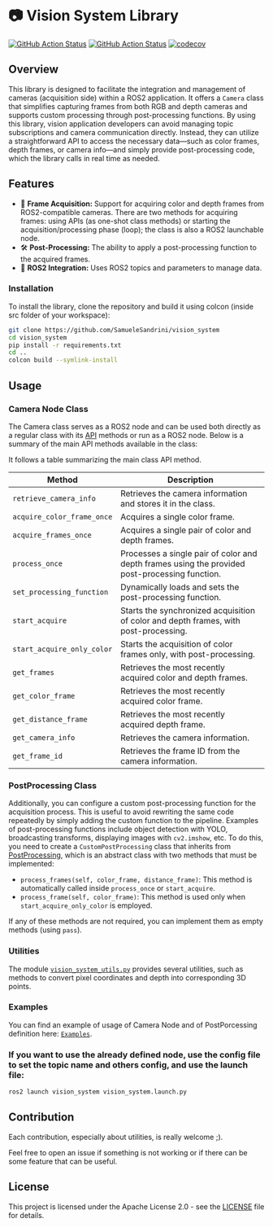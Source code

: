 # 📷 Vision System Library
[![GitHub Action
Status](https://github.com/JRL-CARI-CNR-UNIBS/vision_system/workflows/humble/badge.svg)](https://github.com/JRL-CARI-CNR-UNIBS/vision_system)
[![GitHub Action
Status](https://github.com/JRL-CARI-CNR-UNIBS/vision_system/workflows/rolling/badge.svg)](https://github.com/JRL-CARI-CNR-UNIBS/vision_system)
[![codecov](https://codecov.io/gh/JRL-CARI-CNR-UNIBS/vision_system/branch/main/graph/badge.svg?token=9KOWUD6OHC)](https://codecov.io/gh/JRL-CARI-CNR-UNIBS/vision_system) 

## Overview

This library is designed to facilitate the integration and management of cameras (acquisition side) within a ROS2 application. It offers a `Camera` class that simplifies capturing frames from both RGB and depth cameras and supports custom processing through post-processing functions. By using this library, vision application developers can avoid managing topic subscriptions and camera communication directly. Instead, they can utilize a straightforward API to access the necessary data—such as color frames, depth frames, or camera info—and simply provide post-processing code, which the library calls in real time as needed.



## Features

- 🎥 **Frame Acquisition:** Support for acquiring color and depth frames from ROS2-compatible cameras. There are two methods for acquiring frames: using APIs (as one-shot class methods) or starting the acquisition/processing phase (loop); the class is also a ROS2 launchable node.
- 🛠️ **Post-Processing:** The ability to apply a post-processing function to the acquired frames.
- 🔧 **ROS2 Integration:** Uses ROS2 topics and parameters to manage data.

### Installation

To install the library, clone the repository and build it using colcon (inside src folder of your workspace):

```bash
git clone https://github.com/SamueleSandrini/vision_system
cd vision_system
pip install -r requirements.txt
cd ..
colcon build --symlink-install
```

## Usage

### Camera Node Class
The Camera class serves as a ROS2 node and can be used both directly as a regular class with its [API](https://jrl-cari-cnr-unibs.github.io/vision_system/) methods or run as a ROS2 node. Below is a summary of the main API methods available in the class:

It follows a table summarizing the main class API method.

| Method                          | Description                                                                                                           |
|---------------------------------|-----------------------------------------------------------------------------------------------------------------------|
| `retrieve_camera_info`          | Retrieves the camera information and stores it in the class.                                                           |
| `acquire_color_frame_once`      | Acquires a single color frame.                                                                                        |
| `acquire_frames_once`           | Acquires a single pair of color and depth frames.                                                                      |
| `process_once`                  | Processes a single pair of color and depth frames using the provided post-processing function.                         |
| `set_processing_function`       | Dynamically loads and sets the post-processing function.                                                                |
| `start_acquire`                 | Starts the synchronized acquisition of color and depth frames, with post-processing.                                   |
| `start_acquire_only_color`      | Starts the acquisition of color frames only, with post-processing.                                                      |
| `get_frames`                    | Retrieves the most recently acquired color and depth frames.                                                            |
| `get_color_frame`               | Retrieves the most recently acquired color frame.                                                                      |
| `get_distance_frame`            | Retrieves the most recently acquired depth frame.                                                                       |
| `get_camera_info`               | Retrieves the camera information.                                                                                      |
| `get_frame_id`                  | Retrieves the frame ID from the camera information.                                                                    |

### PostProcessing Class

Additionally, you can configure a custom post-processing function for the acquisition process. This is useful to avoid rewriting the same code repeatedly by simply adding the custom function to the pipeline. Examples of post-processing functions include object detection with YOLO, broadcasting transforms, displaying images with `cv2.imshow`, etc. To do this, you need to create a `CustomPostProcessing` class that inherits from [PostProcessing](https://github.com/JRL-CARI-CNR-UNIBS/vision_system/blob/main/vision_system/post_processing.py), which is an abstract class with two methods that must be implemented:

- `process_frames(self, color_frame, distance_frame)`: This method is automatically called inside `process_once` or `start_acquire`.
- `process_frame(self, color_frame)`: This method is used only when `start_acquire_only_color` is employed.

If any of these methods are not required, you can implement them as empty methods (using `pass`).

### Utilities

The module [`vision_system_utils.py`](https://github.com/JRL-CARI-CNR-UNIBS/vision_system/blob/main/vision_system/vision_system_utils.py) provides several utilities, such as methods to convert pixel coordinates and depth into corresponding 3D points.


### Examples

You can find an example of usage of Camera Node and of PostPorcessing definition here: [`Examples`](https://github.com/JRL-CARI-CNR-UNIBS/vision_system/tree/main/examples).


### If you want to use the already defined node, use the config file to set the topic name and others config, and use the launch file:

```bash
ros2 launch vision_system vision_system.launch.py
```

## Contribution

Each contribution, especially about utilities, is really welcome ;).

Feel free to open an issue if something is not working or if there can be some feature that can be useful.

## License

This project is licensed under the Apache License 2.0 - see the [LICENSE](https://github.com/JRL-CARI-CNR-UNIBS/vision_system/blob/main/LICENSE) file for details.
